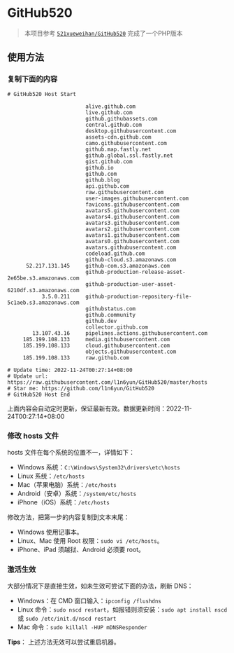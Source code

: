 # GitHub520

> 本项目参考   [`521xueweihan/GitHub520`](https://github.com/521xueweihan/GitHub520 ) 完成了一个PHP版本

## 使用方法

### 复制下面的内容

```text
# GitHub520 Host Start

                         alive.github.com
                         live.github.com
                         github.githubassets.com
                         central.github.com
                         desktop.githubusercontent.com
                         assets-cdn.github.com
                         camo.githubusercontent.com
                         github.map.fastly.net
                         github.global.ssl.fastly.net
                         gist.github.com
                         github.io
                         github.com
                         github.blog
                         api.github.com
                         raw.githubusercontent.com
                         user-images.githubusercontent.com
                         favicons.githubusercontent.com
                         avatars5.githubusercontent.com
                         avatars4.githubusercontent.com
                         avatars3.githubusercontent.com
                         avatars2.githubusercontent.com
                         avatars1.githubusercontent.com
                         avatars0.githubusercontent.com
                         avatars.githubusercontent.com
                         codeload.github.com
                         github-cloud.s3.amazonaws.com
      52.217.131.145     github-com.s3.amazonaws.com
                         github-production-release-asset-2e65be.s3.amazonaws.com
                         github-production-user-asset-6210df.s3.amazonaws.com
           3.5.0.211     github-production-repository-file-5c1aeb.s3.amazonaws.com
                         githubstatus.com
                         github.community
                         github.dev
                         collector.github.com
        13.107.43.16     pipelines.actions.githubusercontent.com
     185.199.108.133     media.githubusercontent.com
     185.199.108.133     cloud.githubusercontent.com
                         objects.githubusercontent.com
     185.199.108.133     raw.github.com

# Update time: 2022-11-24T00:27:14+08:00
# Update url: https://raw.githubusercontent.com/l1n6yun/GitHub520/master/hosts
# Star me: https://github.com/l1n6yun/GitHub520
# GitHub520 Host End

```

上面内容会自动定时更新，保证最新有效。数据更新时间：2022-11-24T00:27:14+08:00

### 修改 hosts 文件

hosts 文件在每个系统的位置不一，详情如下：

- Windows 系统：`C:\Windows\System32\drivers\etc\hosts`
- Linux 系统：`/etc/hosts`
- Mac（苹果电脑）系统：`/etc/hosts`
- Android（安卓）系统：`/system/etc/hosts`
- iPhone（iOS）系统：`/etc/hosts`

修改方法，把第一步的内容复制到文本末尾：

- Windows 使用记事本。
- Linux、Mac 使用 Root 权限：`sudo vi /etc/hosts`。
- iPhone、iPad 须越狱、Android 必须要 root。

### 激活生效

大部分情况下是直接生效，如未生效可尝试下面的办法，刷新 DNS：

- Windows：在 CMD 窗口输入：`ipconfig /flushdns`
- Linux 命令：`sudo nscd restart`，如报错则须安装：`sudo apt install nscd` 或 `sudo /etc/init.d/nscd restart`
- Mac 命令：`sudo killall -HUP mDNSResponder`

**Tips**： 上述方法无效可以尝试重启机器。
